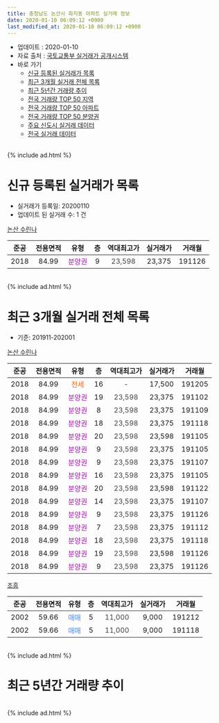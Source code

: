 ```yaml
---
title: 충청남도 논산시 화지동 아파트 실거래 정보
date: 2020-01-10 06:09:12 +0900
last_modified_at: 2020-01-10 06:09:12 +0900
---
```


* 업데이트 : 2020-01-10
* 자료 출처 : [국토교통부 실거래가 공개시스템](http://rt.molit.go.kr)
* 바로 가기
    * [신규 등록된 실거래가 목록](#신규-등록된-실거래가-목록)
    * [최근 3개월 실거래 전체 목록](#최근-3개월-실거래-전체-목록)
    * [최근 5년간 거래량 추이](#최근-5년간-거래량-추이)
    * [전국 거래량 TOP 50 지역](https://inasie.github.io/apt-trade-info/최근-3개월-전국에서-가장-거래가-많이-발생한-지역)
    * [전국 거래량 TOP 50 아파트](https://inasie.github.io/apt-trade-info/최근-3개월-전국에서-가장-거래가-많이-발생한-아파트)
    * [전국 거래량 TOP 50 분양권](https://inasie.github.io/apt-trade-info/최근-3개월-전국에서-가장-거래가-많이-발생한-분양권)
    * [주요 신도시 실거래 데이터](https://inasie.github.io/apt-trade-info/주요-신도시)
    * [전국 실거래 데이터](https://inasie.github.io/apt-trade-info/전국)
<br>
{% include ad.html %}
<br>

# 신규 등록된 실거래가 목록
* 실거래가 등록일: 20200110
* 업데이트 된 실거래 수: 1 건


[논산 수린나](https://search.naver.com/search.naver?query=%EC%B6%A9%EC%B2%AD%EB%82%A8%EB%8F%84+%EB%85%BC%EC%82%B0%EC%8B%9C+%ED%99%94%EC%A7%80%EB%8F%99+%EB%85%BC%EC%82%B0+%EC%88%98%EB%A6%B0%EB%82%98)

|준공|전용면적|유형|층|역대최고가|실거래가|거래월|
|:---:|:---:|:---:|:---:|:---:|:---:|:---:|
|2018|84.99|<span style="color:#9C11A5">분양권</span>|9|<span style="color:#444444">23,598</span>|23,375|191126|


<br>
{% include ad.html %}
<br>

# 최근 3개월 실거래 전체 목록
* 기준: 201911-202001


[논산 수린나](https://search.naver.com/search.naver?query=%EC%B6%A9%EC%B2%AD%EB%82%A8%EB%8F%84+%EB%85%BC%EC%82%B0%EC%8B%9C+%ED%99%94%EC%A7%80%EB%8F%99+%EB%85%BC%EC%82%B0+%EC%88%98%EB%A6%B0%EB%82%98)

|준공|전용면적|유형|층|역대최고가|실거래가|거래월|
|:---:|:---:|:---:|:---:|:---:|:---:|:---:|
|2018|84.99|<span style="color:#ff5a00">전세</span>|16|<span style="color:#444444">-</span>|17,500|191205|
|2018|84.99|<span style="color:#9C11A5">분양권</span>|19|<span style="color:#444444">23,598</span>|23,375|191102|
|2018|84.99|<span style="color:#9C11A5">분양권</span>|8|<span style="color:#444444">23,598</span>|23,375|191109|
|2018|84.99|<span style="color:#9C11A5">분양권</span>|18|<span style="color:#444444">23,598</span>|23,375|191118|
|2018|84.99|<span style="color:#9C11A5">분양권</span>|20|<span style="color:#444444">23,598</span>|23,598|191105|
|2018|84.99|<span style="color:#9C11A5">분양권</span>|9|<span style="color:#444444">23,598</span>|23,375|191105|
|2018|84.99|<span style="color:#9C11A5">분양권</span>|9|<span style="color:#444444">23,598</span>|23,375|191107|
|2018|84.99|<span style="color:#9C11A5">분양권</span>|16|<span style="color:#444444">23,598</span>|23,375|191105|
|2018|84.99|<span style="color:#9C11A5">분양권</span>|20|<span style="color:#444444">23,598</span>|23,598|191122|
|2018|84.99|<span style="color:#9C11A5">분양권</span>|14|<span style="color:#444444">23,598</span>|23,375|191107|
|2018|84.99|<span style="color:#9C11A5">분양권</span>|9|<span style="color:#444444">23,598</span>|23,375|191126|
|2018|84.99|<span style="color:#9C11A5">분양권</span>|7|<span style="color:#444444">23,598</span>|23,375|191112|
|2018|84.99|<span style="color:#9C11A5">분양권</span>|18|<span style="color:#444444">23,598</span>|23,375|191118|
|2018|84.99|<span style="color:#9C11A5">분양권</span>|19|<span style="color:#444444">23,598</span>|23,598|191126|
|2018|84.99|<span style="color:#9C11A5">분양권</span>|9|<span style="color:#444444">23,598</span>|23,375|191126|

[조흥](https://search.naver.com/search.naver?query=%EC%B6%A9%EC%B2%AD%EB%82%A8%EB%8F%84+%EB%85%BC%EC%82%B0%EC%8B%9C+%ED%99%94%EC%A7%80%EB%8F%99+%EC%A1%B0%ED%9D%A5)

|준공|전용면적|유형|층|역대최고가|실거래가|거래월|
|:---:|:---:|:---:|:---:|:---:|:---:|:---:|
|2002|59.66|<span style="color:#4285f3">매매</span>|5|<span style="color:#444444">11,000</span>|9,000|191212|
|2002|59.66|<span style="color:#4285f3">매매</span>|5|<span style="color:#444444">11,000</span>|9,000|191118|


<br>
{% include ad.html %}
<br>

# 최근 5년간 거래량 추이


<div style="width:100%;">
    <canvas id="deal_progress" height="200"></canvas>
</div>

<script>
new Chart(document.getElementById("deal_progress"), {
    type: 'line',
    data: {
        labels: ['201501','201502','201503','201504','201505','201506','201507','201508','201509','201510','201511','201512','201601','201602','201603','201604','201605','201606','201607','201608','201609','201610','201611','201612','201701','201702','201703','201704','201705','201706','201707','201708','201709','201710','201711','201712','201801','201802','201803','201804','201805','201806','201807','201808','201809','201810','201811','201812','201901','201902','201903','201904','201905','201906','201907','201908','201909','201910','201911','201912','202001'],
        datasets: [{
            label: '매매',
            pointRadius: 1,
            data: [2, 2, 0, 1, 4, 0, 3, 3, 4, 2, 2, 0, 2, 3, 3, 3, 2, 1, 2, 2, 3, 3, 1, 2, 0, 0, 0, 1, 1, 0, 1, 1, 1, 0, 1, 1, 0, 3, 6, 3, 0, 0, 1, 1, 0, 1, 1, 1, 0, 3, 0, 1, 0, 1, 1, 2, 8, 14, 15, 1, 0],
            borderColor: "rgba(255, 201, 14, 1)",
            backgroundColor: "rgba(255, 201, 14, 0.5)",
            fill: false,
            lineTension: 0
        },{
            label: '전월세',
            pointRadius: 1,
            data: [2, 2, 2, 1, 1, 0, 2, 0, 3, 1, 0, 2, 0, 0, 1, 0, 0, 0, 2, 2, 1, 1, 1, 0, 1, 1, 2, 2, 1, 1, 1, 1, 2, 0, 1, 1, 0, 0, 1, 0, 1, 4, 5, 5, 0, 2, 2, 0, 2, 1, 1, 1, 1, 0, 1, 0, 1, 2, 0, 1, 0],
            borderColor: "rgba(0, 141, 185, 1)",
            backgroundColor: "rgba(0, 141, 185, 0.5)",
            fill: false,
            lineTension: 0
        }
        ]
    },
    options: {
        responsive: true,
        title: {
            display: false
        },
        tooltips: {
            mode: 'index',
            intersect: false
        },
        hover: {
            mode: 'nearest',
            intersect: true
        },
        scales: {
            xAxes: [{
                display: true,
                scaleLabel: {
                    display: true,
                    labelString: '년/월'
                }
            }],
            yAxes: [{
                display: true,
                ticks: {
                    suggestedMin: 0,
                },
                scaleLabel: {
                    display: true,
                    labelString: '실거래 수'
                }
            }]
        }
    }
});

</script>


<br>
{% include ad.html %}
<br>

